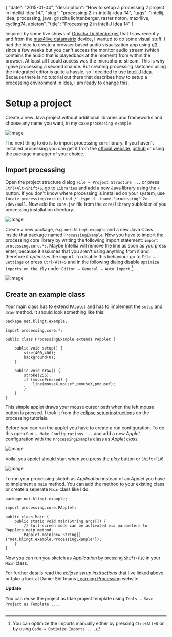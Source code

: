 {
    "date": "2015-01-04",
    "description": "How to setup a processing 2 project in IntelliJ Idea 14.",
    "slug": "processing-2-in-intellij-idea-14",
    "tags": "intellij, idea, processing, java, grischa lichtenberger, raster noton, max4live, cycling74, ableton",
    "title": "Processing 2 in IntelliJ Idea 14"
}

Inspired by some live shows of [Grischa
Lichtenberger](http://grischa-lichtenberger.com/) that I saw recently
and from the [max4live
datamatrix](http://www.maxforlive.com/library/device/2665/datamatrix)
device, I wanted to do some visual stuff. I had the idea to create a
browser based audio visualization app using [d3](http://d3js.org/) since
a few weeks but you can't access the monitor audio stream (which
contains the audio that is playedback at the moment) from within the
browser. At least all I could access was the microphone stream. This is
why I gave processing a second chance. But creating processing sketches
using the integrated editor is quite a hassle, so I decided to use
[IntelliJ Idea](https://www.jetbrains.com/idea/). Because there is no
tutorial out there that describes how to setup a processing environment
in Idea, I am ready to change this.

Setup a project
===============

Create a new Java project without additional libraries and frameworks
and choose any name you want, in my case `processing-example`.

![image](/imgs/processing-idea_new_project.png)

The next thing to do is to import processing `core` library. If you
haven't installed processing you can get it from the [official
website](https://processing.org/download/?processing),
[github](https://github.com/processing/processing) or using the package
manager of your choice.

Import processing
-----------------

Open the project structure dialog `File → Project Structure ...` or
press `Ctrl+Alt+Shift+S`, go to `Libraries` and add a new Java library
using the `+` button. If you don't know where processing is installed on
your system, use `locate processing/core` or
`find / -type d -iname "processing" 2> /dev/null`. Now add the
`core.jar` file from the `core/library` subfolder of you processing
installation directory.

![image](/imgs/processing-idea_core_jar.png)

Create a new package, e.g. `net.klingt.example` and a new Java Class
inside that package named `ProcessingExample`. Now you have to import
the processing core library by writing the following import statement:
`import processing.core.*;`. Maybe IntelliJ will remove the line as soon
as you press enter, because it assumes that you aren't using anything
from it and therefore it *optimizes* the import. To disable this
behaviour go to `File → Settings` or press `Ctrl+Alt+S` and in the
following dialog disable `Optimize imports on the fly` under
`Editor → General → Auto Import` [^1].

![image](/imgs/processing-idea_imports.png)

Create an example class
-----------------------

Your main class has to extend `PApplet` and has to implement the `setup`
and `draw` method. It should look something like this:

``` {.sourceCode .java}
package net.klingt.example;

import processing.core.*;

public class ProcessingExample extends PApplet {

    public void setup() {
        size(400,400);
        background(0);
    }

    public void draw() {
        stroke(255);
        if (mousePressed) {
            line(mouseX,mouseY,pmouseX,pmouseY);
        }
    }
}
```

This simple applet draws your mouse cursor path when the left mouse
button is pressed. I took it from the [eclipse setup
instructions](https://processing.org/tutorials/eclipse/) on the
processing tutorials.

Before you can run the applet you have to create a run configuration. To
do this open `Run → Make Configurations ...` and add a new *Applet*
configuration with the `ProcessingExample` class as *Applet class*.

![image](/imgs/processing-idea_run_config.png)

Voila, you applet should start when you press the *play* button or
`Shift+F10`!

![image](/imgs/processing-idea_applet.png)

To run your processing sketch as *Application* instead of an *Applet*
you have to implement a `main` method. You can add the method to your
existing class or create a seperate `Main` class like I do.

``` {.sourceCode .java}
package net.klingt.example;

import processing.core.PApplet;

public class Main {
    public static void main(String args[]) {
        // full-screen mode can be activated via parameters to PApplets main method.
        PApplet.main(new String[] {"net.klingt.example.ProcessingExample"});
    }
}
```

Now you can run you sketch as *Application* by pressing `Shift+F10` in
your `Main` class.

For further details read the *eclipse setup instructions* that I've
linked above or take a look at Daniel Shiffmans [Learning
Processing](http://www.learningprocessing.com/) website.

**Update**

You can reuse the project as Idae project template using
`Tools → Save Project as Template ...`.

------------------------------------------------------------------------

[^1]: You can optimize the imports manually either by pressing
    `Ctrl+Alt+O` or by using `Code → Optimize Imports ...`.
